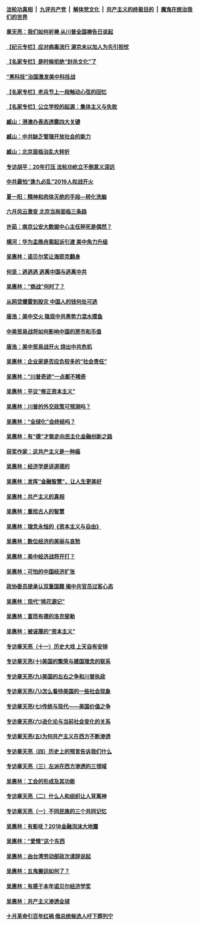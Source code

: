 

####  [法轮功真相](../../../../basic/blob/master/README.md?t=06291302) &nbsp;|&nbsp; [九评共产党](../../../../9ping.md/blob/master/README.md?t=06291302) &nbsp;|&nbsp; [解体党文化](../../../../jtdwh.md/blob/master/README.md?t=06291302)  &nbsp;|&nbsp; [共产主义的终极目的](../../../../gczydzjmd.md/blob/master/README.md?t=06291302) &nbsp;|&nbsp; [魔鬼在统治我们的世界](../../../../mgztzwmdsj.md/blob/master/README.md?t=06291302) 

#### [章天亮：我们如何祈祷 从川普全国祷告日说起](../pages/nsc423/n11944627.md?t=06291302) 

#### [【纪元专栏】应对病毒流行 渥京未以加人为先引担忧](../pages/nsc423/n11875714.md?t=06291302) 

#### [【名家专栏】是时候拒绝“封杀文化”了](../pages/nsc423/n11814093.md?t=06291302) 

#### [“黑科技”治国激发美中科技战](../pages/nsc423/n11638056.md?t=06291302) 

#### [【名家专栏】老兵节上一段触动心弦的回忆](../pages/nsc423/n11646016.md?t=06291302) 

#### [【名家专栏】公立学校的起源：集体主义与失败](../pages/nsc423/n11601833.md?t=06291302) 

#### [臧山：港澳办表态透露四大关键](../pages/nsc423/n11421628.md?t=06291302) 

#### [臧山：中共缺乏管理开放社会的能力](../pages/nsc423/n11407457.md?t=06291302) 

#### [臧山：北京面临治乱大转折](../pages/nsc423/n11406895.md?t=06291302) 

#### [专访胡平：20年打压 法轮功屹立不倒意义深远](../pages/nsc423/n11398800.md?t=06291302) 

#### [中共最怕“逢九必乱”2019人权战开火](../pages/nsc423/n11385248.md?t=06291302) 

#### [夏一阳：精神和肉体灭绝的手段—转化洗脑](../pages/nsc423/n11368250.md?t=06291302) 

#### [六月风云激变 北京当局面临三条路](../pages/nsc423/n11313668.md?t=06291302) 

#### [许茹：南京公安大数据中心主任猝死是偶然？](../pages/nsc423/n11064744.md?t=06291302) 

#### [横河：华为孟晚舟案起诉引渡 美中角力升级](../pages/nsc423/n11027230.md?t=06291302) 

#### [吴惠林：诺贝尔奖让海耶克翻身](../pages/nsc423/n10890049.md?t=06291302) 

#### [何坚：逃逃逃 逃离中国与逃离中共](../pages/nsc423/n10592891.md?t=06291302) 

#### [吴惠林：“商战”何时了？](../pages/nsc423/n10573558.md?t=06291302) 

#### [从网贷爆雷到股灾 中国人的钱何处可逃](../pages/nsc423/n10572800.md?t=06291302) 

#### [唐浩：美中交火 隐现中共黑势力混水摸鱼](../pages/nsc423/n10544040.md?t=06291302) 

#### [中美贸易战将如何影响中国的房市和币值](../pages/nsc423/n10543697.md?t=06291302) 

#### [唐浩：美中贸易战开火 烧出中共危机](../pages/nsc423/n10540126.md?t=06291302) 

#### [吴惠林：企业家是否应负较多的“社会责任”](../pages/nsc423/n10535022.md?t=06291302) 

#### [吴惠林：“川普奇迹”一点都不稀奇](../pages/nsc423/n10512808.md?t=06291302) 

#### [吴惠林：平议“修正资本主义”](../pages/nsc423/n10495724.md?t=06291302) 

#### [吴惠林：川普的外交政策可预测吗？](../pages/nsc423/n10462387.md?t=06291302) 

#### [吴惠林：“全球化”会终结吗？](../pages/nsc423/n10452838.md?t=06291302) 

#### [吴惠林：有“德”才能走向民主化金融创新之路](../pages/nsc423/n10432292.md?t=06291302) 

#### [获奖作家：这共产主义是一种癌](../pages/nsc423/n10431541.md?t=06291302) 

#### [吴惠林：经济学是讲道德的](../pages/nsc423/n10398014.md?t=06291302) 

#### [吴惠林：发挥“金融智慧”，让人生更美好](../pages/nsc423/n10375019.md?t=06291302) 

#### [吴惠林：共产主义的真相](../pages/nsc423/n10351394.md?t=06291302) 

#### [吴惠林：重拾古人的智慧](../pages/nsc423/n10337691.md?t=06291302) 

#### [吴惠林：理念永恒的《资本主义与自由》](../pages/nsc423/n10316274.md?t=06291302) 

#### [吴惠林：数位经济的美丽与哀愁](../pages/nsc423/n10292946.md?t=06291302) 

#### [吴惠林：美中经济战将开打？](../pages/nsc423/n10258825.md?t=06291302) 

#### [吴惠林：可怕的中国经济扩张](../pages/nsc423/n10219147.md?t=06291302) 

#### [政协委员提承认双重国籍 揭中共官员过客心态](../pages/nsc423/n10208809.md?t=06291302) 

#### [吴惠林：现代“桃花源记”](../pages/nsc423/n10185234.md?t=06291302) 

#### [吴惠林：富而有德的洛克斐勒](../pages/nsc423/n10142264.md?t=06291302) 

#### [吴惠林：被诬蔑的“资本主义”](../pages/nsc423/n10124816.md?t=06291302) 

#### [专访章天亮（十一）历史大戏 上天自有安排](../pages/nsc423/n10094905.md?t=06291302) 

#### [专访章天亮(十)美国的繁荣与建国理念的联系](../pages/nsc423/n10094899.md?t=06291302) 

#### [专访章天亮(九)美国的左右之争和川普执政](../pages/nsc423/n10094889.md?t=06291302) 

#### [专访章天亮(八)怎么看待美国的一些社会现象](../pages/nsc423/n10094857.md?t=06291302) 

#### [专访章天亮(七)传统与现代——美国价值之争](../pages/nsc423/n10093140.md?t=06291302) 

#### [专访章天亮(六)进化论与当前社会变化的关系](../pages/nsc423/n10092036.md?t=06291302) 

#### [专访章天亮(五)为何共产主义在西方不断渗透](../pages/nsc423/n10083620.md?t=06291302) 

#### [专访章天亮（四）历史上的预言告诉我们什么](../pages/nsc423/n10083606.md?t=06291302) 

#### [专访章天亮（三）左派在西方渗透的三领域](../pages/nsc423/n10081115.md?t=06291302) 

#### [吴惠林：工会的形成及其功能](../pages/nsc423/n10080633.md?t=06291302) 

#### [专访章天亮（二）什么人和组织让人背离神](../pages/nsc423/n10076637.md?t=06291302) 

#### [专访章天亮（一）不同民族的三个共同记忆](../pages/nsc423/n10074188.md?t=06291302) 

#### [吴惠林：有影呒？2018金融泡沫大地震](../pages/nsc423/n10040534.md?t=06291302) 

#### [吴惠林：“爱情”这个东西](../pages/nsc423/n10019423.md?t=06291302) 

#### [吴惠林：由台湾劳动部政次请辞说起](../pages/nsc423/n9979679.md?t=06291302) 

#### [吴惠林：五鬼搬运如何了？](../pages/nsc423/n9925338.md?t=06291302) 

#### [吴惠林：有感于本年诺贝尔经济学奖](../pages/nsc423/n9871883.md?t=06291302) 

#### [吴惠林：共产主义渗透全球](../pages/nsc423/n9812748.md?t=06291302) 

#### [十月革命引百年红祸 俄总统候选人吁下葬列宁](../pages/nsc423/n9810182.md?t=06291302) 

